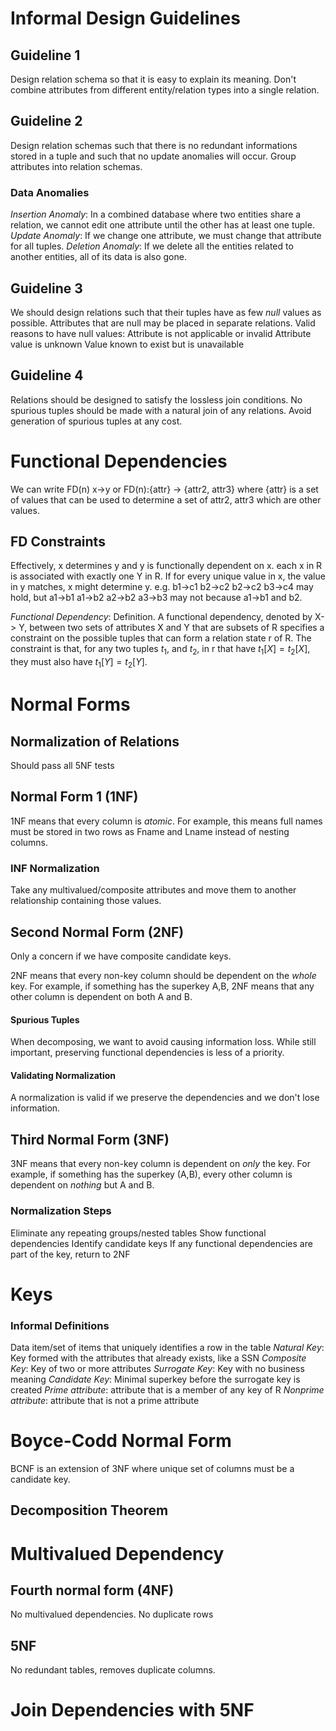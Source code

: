 # Informal Design Guidelines

## Guideline 1

Design relation schema so that it is easy to explain its meaning. Don't combine attributes from different entity/relation types into a single relation. 
## Guideline 2

Design relation schemas such that there is no redundant informations stored in a tuple and such that no update anomalies will occur. Group attributes into relation schemas. 
### Data Anomalies
*Insertion Anomaly*: In a combined database where two entities share a relation, we cannot edit one attribute until the other has at least one tuple. 
*Update Anomaly*: If we change one attribute, we must change that attribute for all tuples. 
*Deletion Anomaly*: If we delete all the entities related to another entities, all of its data is also gone. 
## Guideline 3
We should design relations such that their tuples have as few *null* values as possible. Attributes that are null may be placed in separate relations. 
Valid reasons to have null values:
Attribute is not applicable or invalid
Attribute value is unknown
Value known to exist but is unavailable
## Guideline 4
Relations should be designed to satisfy the lossless join conditions. No spurious tuples should be made with a natural join of any relations. 
Avoid generation of spurious tuples at any cost. 
# Functional Dependencies
We can write FD(n) x->y or FD(n):{attr} -> {attr2, attr3} where {attr} is a set of values that can be used to determine a set of attr2, attr3 which are other values. 
## FD Constraints
Effectively, x determines y and y is functionally dependent on x. each x in R is associated with exactly one Y in R. If for every unique value in x, the value in y matches, x might determine y. e.g. b1->c1 b2->c2 b2->c2 b3->c4 may hold, but a1->b1 a1->b2 a2->b2 a3->b3 may not because a1->b1 and b2. 

*Functional Dependency*: Definition. A functional dependency, denoted by X-> Y, between two sets of attributes X and Y that are subsets of R specifies a constraint on the possible tuples that can form a relation state r of R. The constraint is that, for any two tuples $t_1$, and $t_2$, in r that have $t_1[X]=t_2[X]$, they must also have $t_1[Y]=t_2[Y]$.
# Normal Forms

## Normalization of Relations
Should pass all 5NF tests
## Normal Form 1 (1NF)
1NF means that every column is *atomic*. For example, this means full names must be stored in two rows as Fname and Lname instead of nesting columns. 
### INF Normalization
Take any multivalued/composite attributes and move them to another relationship containing those values. 
## Second Normal Form (2NF)
Only a concern if we have composite candidate keys. 

2NF means that every non-key column should be dependent on the *whole* key. For example, if something has the superkey A,B, 2NF means that any other column is dependent on both A and B. 
#### Spurious Tuples
When decomposing, we want to avoid causing information loss. While still important, preserving functional dependencies is less of a priority. 
#### Validating Normalization
A normalization is valid if we preserve the dependencies and we don't lose information. 

## Third Normal Form (3NF)

3NF means that every non-key column is dependent on *only* the key. For example, if something has the superkey (A,B), every other column is dependent on *nothing* but A and B. 
### Normalization Steps
Eliminate any repeating groups/nested tables
Show functional dependencies
Identify candidate keys
If any functional dependencies are part of the key, return to 2NF
# Keys

### Informal Definitions
Data item/set of items that uniquely identifies a row in the table
*Natural Key*: Key formed with the attributes that already exists, like a SSN
*Composite Key*: Key of two or more attributes
*Surrogate Key*: Key with no business meaning
*Candidate Key*: Minimal superkey before the surrogate key is created
*Prime attribute*: attribute that is a member of any key of R
*Nonprime attribute*: attribute that is not a prime attribute
# Boyce-Codd Normal Form
BCNF is an extension of 3NF where unique set of columns must be a candidate key. 
## Decomposition Theorem

# Multivalued Dependency

## Fourth normal form (4NF)
No multivalued dependencies. No duplicate rows
## 5NF
No redundant tables, removes duplicate columns. 
# Join Dependencies with 5NF


